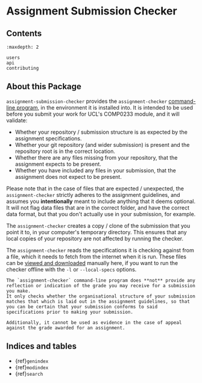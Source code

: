 # Assignment Submission Checker

[assignment-specs-readme]: https://github.com/UCL-COMP0233-24-25/assignment-submission-checker/blob/main/specs/README.md

<!-- 
Translating rst directives to markdown:
In-line: https://myst-parser.readthedocs.io/en/latest/syntax/roles-and-directives.html#roles-an-in-line-extension-point
Blocks: https://myst-parser.readthedocs.io/en/latest/syntax/roles-and-directives.html#directives-a-block-level-extension-point
-->

## Contents

```{toctree}
:maxdepth: 2

users
api
contributing
```

## About this Package

`assignment-submission-checker` provides the `assignment-checker` [command-line program](./users.md#usage), in the environment it is installed into.
It is intended to be used before you submit your work for UCL's COMP0233 module, and it will validate:

- Whether your repository / submission structure is as expected by the assignment specifications.
- Whether your git repository (and wider submission) is present and the repository root is in the correct location.
- Whether there are any files missing from your repository, that the assignment expects to be present.
- Whether you have included any files in your submission, that the assignment does not expect to be present.

Please note that in the case of files that are expected / unexpected, the `assignment-checker` strictly adheres to the assignment guidelines, and assumes you **intentionally** meant to include anything that it deems optional.
It will not flag data files that are in the correct folder, and have the correct data format, but that you don't actually use in your submission, for example.

The `assignment-checker` creates a copy / clone of the submission that you point it to, in your computer's temporary directory.
This ensures that any local copies of your repository are not affected by running the checker.

The `assignment-checker` reads the specifications it is checking against from a file, which it needs to fetch from the internet when it is run.
These files can be [viewed and downloaded][assignment-specs-readme] manually here, if you want to run the checker offline with the `-l` or `--local-specs` options.

```{admonition} Disclaimer
The `assignment-checker` command-line program does **not** provide any reflection or indication of the grade you may receive for a submission you make.
It only checks whether the organisational structure of your submission matches that which is laid out in the assignment guidelines, so that you can be certain that your submission conforms to said specifications prior to making your submission.

Additionally, it cannot be used as evidence in the case of appeal against the grade awarded for an assignment.
```

## Indices and tables

- {ref}`genindex`
- {ref}`modindex`
- {ref}`search`
